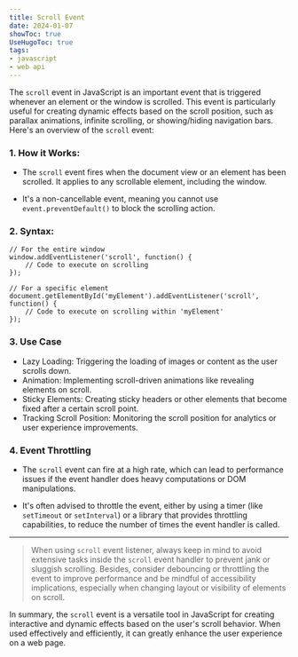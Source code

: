 ```yaml
---
title: Scroll Event
date: 2024-01-07
showToc: true
UseHugoToc: true
tags: 
- javascript
- web api
---
```


The `scroll` event in JavaScript is an important event that is triggered whenever an element or the window is scrolled. This event is particularly useful for creating dynamic effects based on the scroll position, such as parallax animations, infinite scrolling, or showing/hiding navigation bars. Here's an overview of the `scroll` event:

### 1. How it Works:
- The `scroll` event fires when the document view or an element has been scrolled. It applies to any scrollable element, including the window.

- It's a non-cancellable event, meaning you cannot use `event.preventDefault()` to block the scrolling action.

### 2. Syntax:
```
// For the entire window
window.addEventListener('scroll', function() {
    // Code to execute on scrolling
});

// For a specific element
document.getElementById('myElement').addEventListener('scroll', function() {
    // Code to execute on scrolling within 'myElement'
});
```

### 3. Use Case

- Lazy Loading: Triggering the loading of images or content as the user scrolls down.
- Animation: Implementing scroll-driven animations like revealing elements on scroll.
- Sticky Elements: Creating sticky headers or other elements that become fixed after a certain scroll point.
- Tracking Scroll Position: Monitoring the scroll position for analytics or user experience improvements.

### 4. Event Throttling

- The `scroll` event can fire at a high rate, which can lead to performance issues if the event handler does heavy computations or DOM manipulations.

- It's often advised to throttle the event, either by using a timer (like `setTimeout` or `setInterval`) or a library that provides throttling capabilities, to reduce the number of times the event handler is called.


---

> When using `scroll` event listener, always keep in mind to avoid extensive tasks inside the `scroll` event handler to prevent jank or sluggish scrolling. Besides, consider debouncing or throttling the event to improve performance and be mindful of accessibility implications, especially when changing layout or visibility of elements on scroll.

In summary, the `scroll` event is a versatile tool in JavaScript for creating interactive and dynamic effects based on the user's scroll behavior. When used effectively and efficiently, it can greatly enhance the user experience on a web page.




